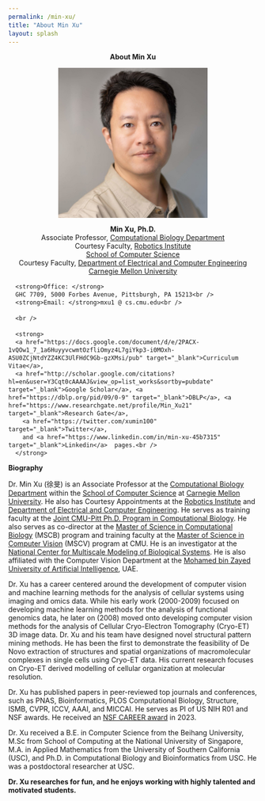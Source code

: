 ```yaml
---
permalink: /min-xu/
title: "About Min Xu"
layout: splash
---
```

<p class="topic" style="text-align: center;"><strong>About Min Xu</strong></p>

  <img class="image" src="../images/min-xu-2025.jpg" style="display:block; margin:auto; width: 60%; height: auto;">
  <p style="text-align: center;">
      <strong>Min Xu, Ph.D.</strong><br />
      Associate Professor, <a href="http://cbd.cmu.edu" target="_blank">Computational Biology Department</a><br />
      Courtesy Faculty, <a href="http://www.ri.cmu.edu" target="_blank"> Robotics Institute </a><br />
      <a href="http://cs.cmu.edu" target="_blank">School of Computer Science</a> <br />
      Courtesy Faculty, <a href="http://www.ece.cmu.edu" target="_blank"> Department of Electrical and Computer Engineering </a><br />
      <a href="http://www.cmu.edu" target="_blank">Carnegie Mellon University</a><br />

      <strong>Office: </strong>
      GHC 7709, 5000 Forbes Avenue, Pittsburgh, PA 15213<br />
      <strong>Email: </strong>mxu1 @ cs.cmu.edu<br />
  
      <br />

      <strong>
      <a href="https://docs.google.com/document/d/e/2PACX-1vQOw1_7_1a6HuyyvcwmtOzfliOmyz4L7giYkp3-i0MOxh-ASU0ZCjNtdYZZ4KC3UlFHdC9Gb-gzXMsi/pub" target="_blank">Curriculum Vitae</a>,
      <a href="http://scholar.google.com/citations?hl=en&user=Y3Cqt0cAAAAJ&view_op=list_works&sortby=pubdate" target="_blank">Google Scholar</a>, <a href="https://dblp.org/pid/09/0-9" target="_blank">DBLP</a>, <a href="https://www.researchgate.net/profile/Min_Xu21" target="_blank">Research Gate</a>,
        <a href="https://twitter.com/xumin100" target="_blank">Twitter</a>, 
        and <a href="https://www.linkedin.com/in/min-xu-45b7315" target="_blank">Linkedin</a>  pages.<br />
      </strong>
  </p>

**Biography**

Dr. Min Xu (徐旻) is an Associate Professor at the [Computational Biology Department](http://cbd.cmu.edu) within the [School of Computer Science](https://www.cs.cmu.edu) at [Carnegie Mellon University](http://www.cmu.edu). He also has Courtesy Appointments at the [Robotics Institute](https://www.ri.cmu.edu) and [Department of Electrical and Computer Engineering](http://www.ece.cmu.edu). 
He serves as training faculty at the [Joint CMU-Pitt Ph.D. Program in Computational Biology](http://www.compbio.cmu.edu). He also serves as co-director at the [Master of Science in Computational Biology](https://www.cmu.edu/ms-compbio/people/index.html) (MSCB) program and training faculty at the [Master of Science in Computer Vision](https://www.ri.cmu.edu/education/academic-programs/master-of-science-computer-vision) (MSCV) program at CMU. He is an investigator at the [National Center for Multiscale Modeling of Biological Systems](https://mmbios.pitt.edu). He is also affiliated with the Computer Vision Department at the [Mohamed bin Zayed University of Artificial Intelligence](https://mbzuai.ac.ae/), UAE.

Dr. Xu has a career centered around the development of computer vision and machine learning methods for the analysis of cellular systems using imaging and omics data. While his early work (2000-2009) focused on developing machine learning methods for the analysis of functional genomics data, he later on (2008) moved onto developing computer vision methods for the analysis of Cellular Cryo-Electron Tomography (Cryo-ET) 3D image data. Dr. Xu and his team have designed novel structural pattern mining methods. He has been the first to demonstrate the feasibility of De Novo extraction of structures and spatial organizations of macromolecular complexes in single cells using Cryo-ET data. His current research focuses on Cryo-ET derived modelling of cellular organization at molecular resolution.

Dr. Xu has published papers in peer-reviewed top journals and conferences, such as PNAS, Bioinformatics, PLOS Computational Biology, Structure, ISMB, CVPR, ICCV, AAAI, and MICCAI. He serves as PI of US NIH R01 and NSF awards. He received an [NSF CAREER award](https://www.nsf.gov/awardsearch/showAward?AWD_ID=2238093) in 2023.

Dr. Xu received a B.E. in Computer Science from the Beihang University, M.Sc from School of Computing at the National University of Singapore, M.A. in Applied Mathematics from the University of Southern California (USC), and Ph.D. in Computational Biology and Bioinformatics from USC. He was a postdoctoral researcher at USC.

**Dr. Xu researches for fun, and he enjoys working with highly talented and motivated students.**
